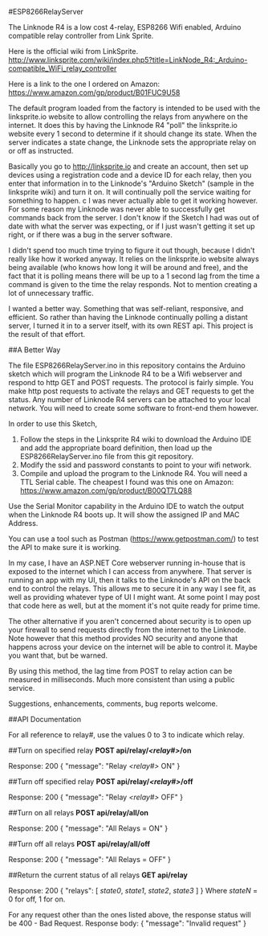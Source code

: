 #ESP8266RelayServer 

The Linknode R4 is a low cost 4-relay, ESP8266 Wifi enabled, Arduino compatible relay controller from Link Sprite. 

Here is the official wiki from LinkSprite.
http://www.linksprite.com/wiki/index.php5?title=LinkNode_R4:_Arduino-compatible_WiFi_relay_controller

Here is a link to the one I ordered on Amazon:
https://www.amazon.com/gp/product/B01FUC9U58

The default program loaded from the factory is intended to be used with the linksprite.io website to allow controlling the relays from anywhere on the internet. It does this by having the Linknode R4 "poll" the linksprite.io website every 1 second to determine if it should change its state. When the server indicates a state change, the Linknode sets the appropriate relay on or off as instructed. 

Basically you go to http://linksprite.io and create an account, then set up devices using a registration code and a device ID for each relay, then you enter that information in to the Linknode's "Arduino Sketch" (sample in the linksprite wiki) and turn it on. It will continually poll the service waiting for something to happen.
c
I was never actually able to get it working however. For some reason my Linknode was never able to successfully get commands back from the server. I don't know if the Sketch I had was out of date with what the server was expecting, or if I just wasn't getting it set up right, or if there was a bug in the server software.

I didn't spend too much time trying to figure it out though, because I didn't really like how it worked anyway. It relies on the linksprite.io website always being available (who knows how long it will be around and free), and the fact that it is polling means there will be up to a 1 second lag from the time a command is given to the time the relay responds. Not to mention creating a lot of unnecessary traffic. 

I wanted a better way. Something that was self-reliant, responsive, and efficient. So rather than having the Linknode continually polling a distant server, I turned it in to a server itself, with its own REST api. This project is the result of that effort.

##A Better Way

The file ESP8266RelayServer.ino in this repository contains the Arduino sketch which will program the Linknode R4 to be a Wifi webserver and respond to http GET and POST requests. The protocol is fairly simple. You make http post requests to activate the relays and GET requests to get the status. 
Any number of Linknode R4 servers can be attached to your local network. You will need to create some software to front-end them however. 

In order to use this Sketch, 

1. Follow the steps in the Linksprite R4 wiki to download the Arduino IDE and add the appropriate board definition, then load up the ESP8266RelayServer.ino file from this git repository.
2. Modify the ssid and password constants to point to your wifi network.
3. Compile and upload the program to the Linknode R4. You will need a TTL Serial cable. The cheapest I found was this one on Amazon: https://www.amazon.com/gp/product/B00QT7LQ88

Use the Serial Monitor capability in the Arduino IDE to watch the output when the Linknode R4 boots up. It will show the assigned IP and MAC Address. 

You can use a tool such as Postman (https://www.getpostman.com/) to test the API to make sure it is working.

In my case, I have an ASP.NET Core webserver running in-house that is exposed to the internet which I can access from anywhere. That server is running an app with my UI, then it talks to the Linknode's API on the back end to control the relays. This allows me to secure it in any way I see fit, as well as providing whatever type of UI I might want. At some point I may post that code here as well, but at the moment it's not quite ready for prime time.

The other alternative if you aren't concerned about security is to open up your firewall to send requests directly from the internet to the Linknode. Note however that this method provides NO security and anyone that happens across your device on the internet will be able to control it. Maybe you want that, but be warned.

By using this method, the lag time from POST to relay action can be measured in milliseconds. Much more consistent than using a public service.

Suggestions, enhancements, comments, bug reports welcome.

##API Documentation

For all reference to relay#, use the values 0 to 3 to indicate which relay.

##Turn on specified relay
**POST api/relay/_&lt;relay#&gt;_/on**

Response: 200
{ "message": "Relay _&lt;relay#&gt;_ ON" }

##Turn off specified relay
**POST api/relay/_&lt;relay#&gt;_/off**

Response: 200
{ "message": "Relay _&lt;relay#&gt;_ OFF" }

##Turn on all relays
**POST api/relay/all/on**

Response: 200
{ "message": "All Relays = ON" }

##Turn off all relays
**POST api/relay/all/off**

Response: 200
{ "message": "All Relays = OFF" }

##Return the current status of all relays
**GET api/relay**

Response:  200
{ "relays": [ _state0_, _state1_, _state2_, _state3_ ] }
Where _stateN_ = 0 for off, 1 for on.

For any request other than the ones listed above, the response status will be 400 - Bad Request.
Response body:
{ "message": "Invalid request" }
